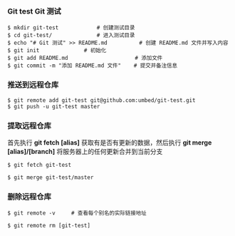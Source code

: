 ### Git test Git 测试


```
$ mkdir git-test			# 创建测试目录
$ cd git-test/				# 进入测试目录
$ echo "# Git 测试" >> README.md      	# 创建 README.md 文件并写入内容
$ git init 				# 初始化
$ git add README.md                     # 添加文件
$ git commit -m "添加 README.md 文件"    # 提交并备注信息
```

### 推送到远程仓库
```
$ git remote add git-test git@github.com:umbed/git-test.git
$ git push -u git-test master
```

### 提取远程仓库

首先执行 **git fetch [alias]** 获取有是否有更新的数据，然后执行 **git merge [alias]/[branch]** 将服务器上的任何更新合并到当前分支

```
$ git fetch git-test
```

```
$ git merge git-test/master
```

### 删除远程仓库

```
$ git remote -v		# 查看每个别名的实际链接地址
```

```
$ git remote rm [git-test]
```
